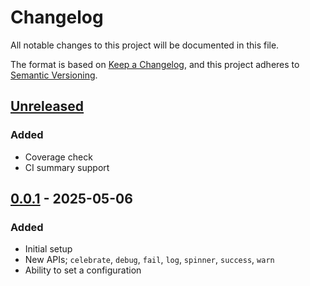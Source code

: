 # Changelog

All notable changes to this project will be documented in this file.

The format is based on [Keep a Changelog](https://keepachangelog.com/en/1.1.0/),
and this project adheres to [Semantic Versioning](https://semver.org/spec/v2.0.0.html).

## [Unreleased]

### Added

- Coverage check
- CI summary support

## [0.0.1] - 2025-05-06

### Added

- Initial setup
- New APIs; `celebrate`, `debug`, `fail`, `log`, `spinner`, `success`, `warn`
- Ability to set a configuration

[@simmo]: https://github.com/simmo
[unreleased]: https://github.com/simmo/jinju/compare/0.0.1...HEAD
[0.0.1]: https://github.com/simmo/jinju/compare/0.0.1-beta.16...0.0.1
